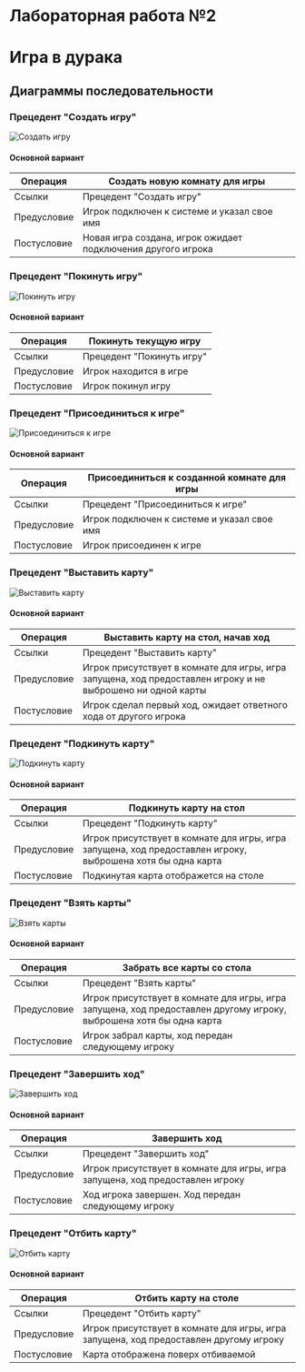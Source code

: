 # Лабораторная работа №2
# Игра в дурака

## Диаграммы последовательности

### Прецедент "Создать игру"
![Создать игру](<./images/Sequence Diagram/Создать игру.png>)

#### Основной вариант

| Операция       | Создать новую комнату для игры                                   |
|----------------|------------------------------------------------------------------|
| Ссылки         | Прецедент "Создать игру"                                         |
| Предусловие    | Игрок подключен к системе и указал свое имя                      |
| Постусловие    | Новая игра создана, игрок ожидает подключения другого игрока     |

### Прецедент "Покинуть игру"
![Покинуть игру](<./images/Sequence Diagram/Покинуть игру.png>)

#### Основной вариант

| Операция       | Покинуть текущую игру                                            |
|----------------|------------------------------------------------------------------|
| Ссылки         | Прецедент "Покинуть игру"                                        |
| Предусловие    | Игрок находится в игре                                           |
| Постусловие    | Игрок покинул игру                                               |

### Прецедент "Присоединиться к игре"
![Присоединиться к игре](<./images/Sequence Diagram/Присоединиться к игре.png>)

#### Основной вариант

| Операция       | Присоединиться к созданной комнате для игры                      |
|----------------|------------------------------------------------------------------|
| Ссылки         | Прецедент "Присоединиться к игре"                                |
| Предусловие    | Игрок подключен к системе и указал свое имя                      |
| Постусловие    | Игрок присоединен к игре                                         |

### Прецедент "Выставить карту"
![Выставить карту](<./images/Sequence Diagram/Выставить карту.png>)

#### Основной вариант

| Операция       | Выставить карту на стол, начав ход                                                                          |
|----------------|-------------------------------------------------------------------------------------------------------------|
| Ссылки         | Прецедент "Выставить карту"                                                                                 |
| Предусловие    | Игрок присутствует в комнате для игры, игра запущена, ход предоставлен игроку и не выброшено ни одной карты |
| Постусловие    | Игрок сделал первый ход, ожидает ответного хода от другого игрока                                           |

### Прецедент "Подкинуть карту"
![Подкинуть карту](<./images/Sequence Diagram/Подкинуть карту.png>)

#### Основной вариант

| Операция       | Подкинуть карту на стол                                                                                     |
|----------------|-------------------------------------------------------------------------------------------------------------|
| Ссылки         | Прецедент "Подкинуть карту"                                                                                 |
| Предусловие    | Игрок присутствует в комнате для игры, игра запущена, ход предоставлен игроку, выброшена хотя бы одна карта |
| Постусловие    | Подкинутая карта отображется на столе                                                                       |

### Прецедент "Взять карты"
![Взять карты](<./images/Sequence Diagram/Взять карты.png>)

#### Основной вариант

| Операция       | Забрать все карты со стола                                                                                          |
|----------------|---------------------------------------------------------------------------------------------------------------------|
| Ссылки         | Прецедент "Взять карты"                                                                                             |
| Предусловие    | Игрок присутствует в комнате для игры, игра запущена, ход предоставлен другому игроку, выброшена хотя бы одна карта |
| Постусловие    | Игрок забрал карты, ход передан следующему игроку                                                                   |

### Прецедент "Завершить ход"
![Завершить ход](<./images/Sequence Diagram/Завершить ход.png>)

#### Основной вариант

| Операция       | Завершить ход                                                                                               |
|----------------|-------------------------------------------------------------------------------------------------------------|
| Ссылки         | Прецедент "Завершить ход"                                                                                   |
| Предусловие    | Игрок присутствует в комнате для игры, игра запущена, ход предоставлен игроку                               |
| Постусловие    | Ход игрока завершен. Ход передан следующему игроку                                                          |

### Прецедент "Отбить карту"
![Отбить карту](<./images/Sequence Diagram/Отбить карту.png>)

#### Основной вариант

| Операция       | Отбить карту на столе                                                                                       |
|----------------|-------------------------------------------------------------------------------------------------------------|
| Ссылки         | Прецедент "Отбить карту"                                                                                    |
| Предусловие    | Игрок присутствует в комнате для игры, игра запущена, ход предоставлен другому игроку                       |
| Постусловие    | Карта отображена поверх отбиваемой                                                                          |